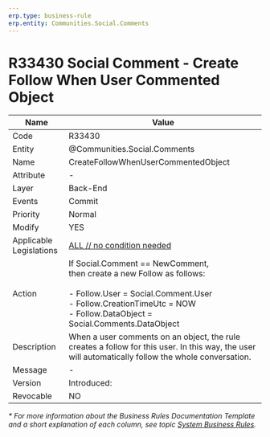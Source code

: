 ```yaml
---
erp.type: business-rule
erp.entity: Communities.Social.Comments
---
```


# R33430 Social Comment - Create Follow When User Commented Object

| Name | Value |
| ---- | ----- |
| Code | R33430 |
| Entity | @Communities.Social.Comments |
| Name | CreateFollowWhenUserCommentedObject |
| Attribute | - |
| Layer | Back-End |
| Events | Commit |
| Priority | Normal |
| Modify | YES |
| Applicable Legislations | [ALL // no condition needed](xref:applicable-legislations) |
| Action | If Social.Comment == NewComment, <br> then create a new Follow as follows: <br><br> - Follow.User = Social.Comment.User <br> - Follow.CreationTimeUtc =  NOW <br> - Follow.DataObject = Social.Comments.DataObject |
| Description| When a user comments on an object, the rule creates a follow for this user. In this way, the user will automatically follow the whole conversation.|  
| Message | - |
| Version | Introduced: |
| Revocable | NO |

*\* For more information about the Business Rules Documentation Template and a short explanation of each column, see
topic [System Business Rules](../templates/template-description-system-business-rules.md).*
